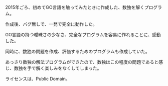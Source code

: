2015年ごろ、初めてGO言語を触ってみたときに作成した、数独を解くプログラム。

作成後、バグ無しで、一発で完全に動作した。

GO言語の持つ曖昧さの少なさ、完全なプログラムを容易に作れることに、感動した。

同時に、数独の問題を作成、評価するためのプログラムも作成していた。

あっさり数独の解法プログラムができたので、数独はこの程度の問題であると感じ、数独を手で解く楽しみをなくしてしまった。

ライセンスは、Public Domain。
